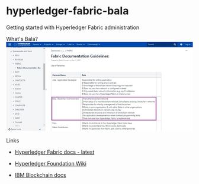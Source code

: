 # hyperledger-fabric-bala
 Getting started with Hyperledger Fabric administration

 What's Bala?
![fabric-bala image](fabric-bala.jpg)

Links
* [Hyperledger Fabric docs - latest](https://hyperledger-fabric.readthedocs.io/en/latest/)
* [Hyperledger Foundation Wiki](https://wiki.hyperledger.org/)

* [IBM Blockchain docs](https://cloud.ibm.com/docs/blockchain)


